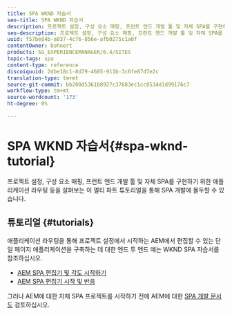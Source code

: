 ```yaml
---
title: SPA WKND 자습서
seo-title: SPA WKND 자습서
description: 프로젝트 설정, 구성 요소 매핑, 프런트 엔드 개발 툴 및 자체 SPA를 구현하기 위한 애플리케이션 라우팅 등을 살펴보는 이 멀티 파트 튜토리얼을 통해 SPA 개발에 몰두할 수 있습니다.
seo-description: 프로젝트 설정, 구성 요소 매핑, 프런트 엔드 개발 툴 및 자체 SPA를 구현하기 위한 애플리케이션 라우팅 등을 살펴보는 이 멀티 파트 튜토리얼을 통해 SPA 개발에 몰두할 수 있습니다.
uuid: f57be84b-a037-4c76-856e-afb0275c1a0f
contentOwner: bohnert
products: SG_EXPERIENCEMANAGER/6.4/SITES
topic-tags: spa
content-type: reference
discoiquuid: 2dbe18c1-8d79-4685-911b-3c6fe87d7e2c
translation-type: tm+mt
source-git-commit: bb200d5361b8927c37683ec1cc0534d1d99176c7
workflow-type: tm+mt
source-wordcount: '173'
ht-degree: 0%

---
```



# SPA WKND 자습서{#spa-wknd-tutorial}

프로젝트 설정, 구성 요소 매핑, 프런트 엔드 개발 툴 및 자체 SPA를 구현하기 위한 애플리케이션 라우팅 등을 살펴보는 이 멀티 파트 튜토리얼을 통해 SPA 개발에 몰두할 수 있습니다.

## 튜토리얼 {#tutorials}

애플리케이션 라우팅을 통해 프로젝트 설정에서 시작하는 AEM에서 편집할 수 있는 단일 페이지 애플리케이션을 구축하는 데 대한 엔드 투 엔드 예는 WKND SPA 자습서를 참조하십시오.

* [AEM SPA 편집기 및 각도 시작하기](https://docs.adobe.com/content/help/en/experience-manager-learn/spa-angular-tutorial/overview.html)
* [AEM SPA 편집기 시작 및 반응](https://docs.adobe.com/content/help/en/experience-manager-learn/spa-react-tutorial/overview.html)

그러나 AEM에 대한 자체 SPA 프로젝트를 시작하기 전에 AEM에 대한 [SPA 개발 문서도](/help/sites-developing/spa-architecture.md) 검토하십시오.
